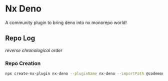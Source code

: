 # Nx Deno

A community plugin to bring deno into nx monorepo world!

## Repo Log

_reverse chronological order_

### Repo Creation

```sh
npx create-nx-plugin nx-deno --pluginName nx-deno --importPath @codemonument/nx-deno
```
